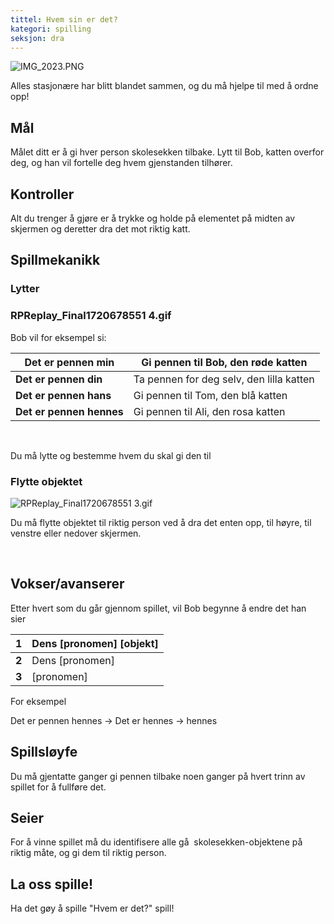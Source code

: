 ```yaml
---
tittel: Hvem sin er det?
kategori: spilling
seksjon: dra
---
```

![IMG_2023.PNG](https://help.Studycat.com/hc/article_attachments/34966103260825)


Alles stasjonære har blitt blandet sammen, og du må hjelpe til med å ordne opp!


## Mål


Målet ditt er å gi hver person skolesekken tilbake. Lytt til Bob, katten overfor deg, og han vil fortelle deg hvem gjenstanden tilhører.


## Kontroller


Alt du trenger å gjøre er å trykke og holde på elementet på midten av skjermen og deretter dra det mot riktig katt.


## Spillmekanikk


### Lytter


### RPReplay_Final1720678551 4.gif


Bob vil for eksempel si:




| **Det er pennen min** | Gi pennen til Bob, den røde katten |
| --- | --- |
| **Det er pennen din** | Ta pennen for deg selv, den lilla katten |
| **Det er pennen hans** | Gi pennen til Tom, den blå katten |
| **Det er pennen hennes** | Gi pennen til Ali, den rosa katten |


 


Du må lytte og bestemme hvem du skal gi den til


### Flytte objektet


![RPReplay_Final1720678551 3.gif](https://help.Studycat.com/hc/article_attachments/34966668424601)


Du må flytte objektet til riktig person ved å dra det enten opp, til høyre, til venstre eller nedover skjermen.


 


## Vokser/avanserer


Etter hvert som du går gjennom spillet, vil Bob begynne å endre det han sier 




| **1** | Dens \[pronomen] \[objekt] |
| --- | --- |
| **2** | Dens \[pronomen] |
| **3** | \[pronomen] |


For eksempel


Det er pennen hennes \-\> Det er hennes \-\> hennes


## Spillsløyfe


Du må gjentatte ganger gi pennen tilbake noen ganger på hvert trinn av spillet for å fullføre det.


## Seier


For å vinne spillet må du identifisere alle gå  skolesekken-objektene på riktig måte, og gi dem til riktig person.


## La oss spille!


Ha det gøy å spille "Hvem er det?" spill!